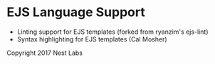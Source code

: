# EJS Language Support

* Linting support for EJS templates (forked from ryanzim's ejs-lint)
* Syntax highlighting for EJS templates (Cal Mosher)

Copyright 2017 Nest Labs
